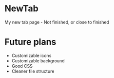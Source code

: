 # NewTab
My new tab page - Not finished, or close to finished

# Future plans
* Customizable icons
* Customizable background
* Good CSS
* Cleaner file structure
